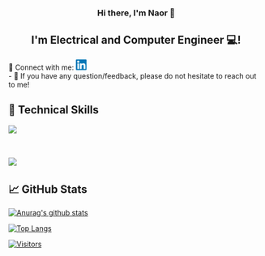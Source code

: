 <h3 align="center">
Hi there, I'm Naor 👋
</h3>

<h2 align="center">
I'm Electrical and Computer Engineer 💻!
</h2> 
🤝 Connect with me: <a href="https://www.linkedin.com/in/naor-cohen-675694223/"><img align="mid" src="https://raw.githubusercontent.com/naorJR/naorJR/main/Images/linkedin.svg" alt=" Naor | LinkedIn" width="21px"/></a>
</br>
- 💬 If you have any question/feedback, please do not hesitate to reach out to me!

## 💼 Technical Skills


![](https://img.shields.io/badge/Code-Python-informational?style=flat&logo=Python&color=003B57)

</br>

![](https://img.shields.io/badge/Tools-GitHub-informational?style=flat&logo=GitHub&color=181717)

## 📈 GitHub Stats 

[![Anurag's github stats](https://github-readme-stats.vercel.app/api?username=naorJR)](https://github.com/naorJR)

[![Top Langs](https://github-readme-stats.vercel.app/api/top-langs/?username=naorJR&layout=compact)](https://github.com/naorJR)

[![Visitors](https://visitor-badge.glitch.me/badge?page_id=naorJR.naorJR)](https://www.linkedin.com/in/naor-cohen-675694223/)

<!--
**naorJR/naorJR** is a ✨ _special_ ✨ repository because its `README.md` (this file) appears on your GitHub profile.

Here are some ideas to get you started:

- 🔭 I’m currently working on find a new job as computer enginner
- 🌱 I’m currently learning ...
- 👯 I’m looking to collaborate on ...
- 🤔 I’m looking for help with ...
- 💬 Ask me about ...
- 📫 How to reach me: ...
- 😄 Pronouns: ...
- ⚡ Fun fact: ...
-->

